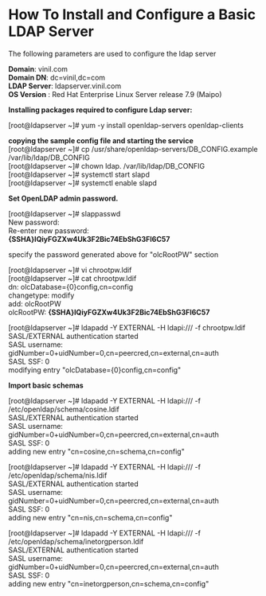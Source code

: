 # How To Install and Configure a Basic LDAP Server

The following parameters are used to configure the ldap server <br />

**Domain**:	vinil.com<br />
**Domain DN**:	dc=vinil,dc=com<br />
**LDAP Server**:	ldapserver.vinil.com<br />
**OS Version** : Red Hat Enterprise Linux Server release 7.9 (Maipo)<br />

**Installing packages required to configure Ldap server:<br />**

[root@ldapserver ~]# yum -y install openldap-servers openldap-clients<br />

**copying the sample config file and starting the service<br />**
[root@ldapserver ~]# cp /usr/share/openldap-servers/DB_CONFIG.example /var/lib/ldap/DB_CONFIG<br />
[root@ldapserver ~]# chown ldap. /var/lib/ldap/DB_CONFIG<br />
[root@ldapserver ~]# systemctl start slapd<br />
[root@ldapserver ~]# systemctl enable slapd<br />


**Set OpenLDAP admin password.<br />**
	
[root@ldapserver ~]# slappasswd<br />
New password:<br />
Re-enter new password:<br />
**{SSHA}lQiyFGZXw4Uk3F2Bic74EbShG3Fl6C57<br />**

specify the password generated above for "olcRootPW" section <br />

[root@ldapserver ~]# vi chrootpw.ldif<br />
[root@ldapserver ~]# cat chrootpw.ldif<br />
dn: olcDatabase={0}config,cn=config<br />
changetype: modify<br />
add: olcRootPW<br />
olcRootPW: **{SSHA}lQiyFGZXw4Uk3F2Bic74EbShG3Fl6C57<br />**

[root@ldapserver ~]# ldapadd -Y EXTERNAL -H ldapi:/// -f chrootpw.ldif<br />
SASL/EXTERNAL authentication started<br />
SASL username: gidNumber=0+uidNumber=0,cn=peercred,cn=external,cn=auth<br />
SASL SSF: 0<br />
modifying entry "olcDatabase={0}config,cn=config"<br />

**Import basic schemas<br />**

[root@ldapserver ~]# ldapadd -Y EXTERNAL -H ldapi:/// -f /etc/openldap/schema/cosine.ldif<br />
SASL/EXTERNAL authentication started<br />
SASL username: gidNumber=0+uidNumber=0,cn=peercred,cn=external,cn=auth<br />
SASL SSF: 0<br />
adding new entry "cn=cosine,cn=schema,cn=config"<br />

[root@ldapserver ~]# ldapadd -Y EXTERNAL -H ldapi:/// -f /etc/openldap/schema/nis.ldif<br />
SASL/EXTERNAL authentication started<br />
SASL username: gidNumber=0+uidNumber=0,cn=peercred,cn=external,cn=auth<br />
SASL SSF: 0<br />
adding new entry "cn=nis,cn=schema,cn=config"<br />

[root@ldapserver ~]# ldapadd -Y EXTERNAL -H ldapi:/// -f /etc/openldap/schema/inetorgperson.ldif<br />
SASL/EXTERNAL authentication started<br />
SASL username: gidNumber=0+uidNumber=0,cn=peercred,cn=external,cn=auth<br />
SASL SSF: 0<br />
adding new entry "cn=inetorgperson,cn=schema,cn=config"<br />
